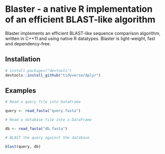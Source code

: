 # Blaster - a native R implementation of an efficient BLAST-like algorithm

Blaster implements an efficient BLAST-like sequence comparison algorithm, written in C++11 and using native R datatypes. Blaster is light-weight, fast and dependency-free.

## Installation

```R
# install.packages("devtools")
devtools::install_github("tidyverse/dplyr")
```

## Examples

```R
# Read a query file into DataFrame

query <- read_fasta("query.fasta")

# Read a database file into a DataFrame

db <- read_fasta("db.fasta")

# BLAST the query against the database

blast(query, db)

```
